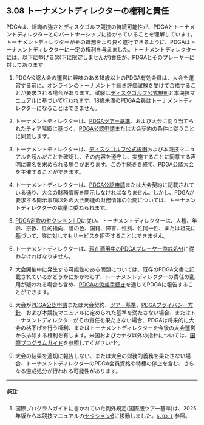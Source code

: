 ## 3.08 トーナメントディレクターの権利と責任

PDGAは、組織の強さとディスクゴルフ競技の持続可能性が、PDGAとトーナメントディレクターとのパートナーシップに掛かっていることを理解しています。トーナメントディレクターがその職務をより良く遂行できるように、PDGAはトーナメントディレクターに一定の権利を与えました。トーナメントディレクターには、以下に挙げる(以下に限定しませんが)責任が、PDGAとそのプレーヤーに対してあります:

1. PDGA公認大会の運営に興味のある18歳以上のPDGA有効会員は、大会を運営する前に、オンラインのトーナメント手続き評価試験を受けて合格することが要求される場合があります。試験は[ディスクゴルフ公式規則](ordg/index)と本競技マニュアルに基づいて行われます。18歳未満のPDGA会員はトーナメントディレクターになることはできません。

1. トーナメントディレクターは、[PDGAツアー基準](https://jpdga-shizuoka.github.io/ssa-round-ratings/libraries/tourstandards)、および大会に割り当てられたティア階級に基づく、[PDGA公認申請](https://www.pdga.com/pdga-event-sanctioning-agreement)または大会契約の条件に従うことに同意します。

1. トーナメントディレクターは、[ディスクゴルフ公式規則](ordg/index)および本競技マニュアルを読んだことを確認し、その内容を遵守し、実施することに同意する声明に署名を求められる場合があります。この手続きを経て、PDGA公認大会を主催することができます。

1. トーナメントディレクターは、[PDGA公認申請](https://www.pdga.com/pdga-event-sanctioning-agreement)または大会契約に記載されている通り、大会の財務情報を開示しなければなりません。しかし、PDGAが要求する開示事項以外の大会関連の財務情報の公開については、トーナメントディレクターの裁量に委ねられます。

1. [PDGA定款のセクションII.D](https://www.pdga.com/documents/pdga-bylaws)に従い、トーナメントディレクターは、人種、年齢、宗教、性的指向、肌の色、国籍、障害、性別、性同一性、または祖先に基づいて、誰に対してもサービスを拒否することはできません。

1. トーナメントディレクターは、[現在適用中のPDGAプレーヤー懲戒処分](https://www.pdga.com/documents/disciplinary-actions)に従わなければなりません。

1. 大会開催中に発生する可能性のある問題については、既存のPDGA文書に記載されているかどうかにかかわらず、トーナメントディレクターの責任の乱用が疑われる場合も含め、[PDGAの懲戒手続き](https://www.pdga.com/pdga-disciplinary-process)を通じてPDGAに報告することができます。

1. 大会が[PDGA公認申請](https://www.pdga.com/pdga-event-sanctioning-agreement)または大会契約、[ツアー基準](dgj/tourstandards)、[PDGAプライバシー方針](https://www.pdga.com/privacy)、および本競技マニュアルに定められた基準を満たさない場合、またはトーナメントディレクターがその責任を果たさない場合、PDGAは将来的に大会の格下げを行う権利、またはトーナメントディレクターを今後の大会運営から排除する権利を有します。米国およびカナダ以外の指針については、[国際プログラムガイド](dgj/programguid)を参照してください^1^。

1. 大会の結果を適切に報告しない、または大会の財務的義務を果たさない場合、トーナメントディレクターのPDGA会員資格や特権の停止を含む、さらなる懲戒処分が行われる可能性があります。

___
##### 訳注

1. 国際プログラムガイドに書かれていた例外規定(国際版ツアー基準)は、2025年版から本競技マニュアルの[セクション6](#セクション6-国際的な差異および例外)に移動しました。[`6.03.I`](#ディスクゴルフ競技マニュアルとの差異) 参照。
